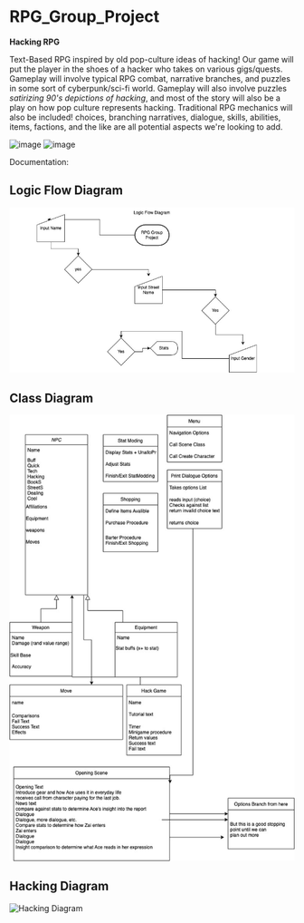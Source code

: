 # RPG_Group_Project

**Hacking RPG**

Text-Based RPG inspired by old pop-culture ideas of hacking! Our game will put the player in the shoes of a hacker who takes on various gigs/quests. Gameplay will involve typical RPG combat, narrative branches, and puzzles in some sort of cyberpunk/sci-fi world. Gameplay will also involve puzzles *satirizing 90's depictions of hacking*, and most of the story will also be a play on how pop culture represents hacking.
Traditional RPG mechanics will also be included! choices, branching narratives, dialogue, skills, abilities, items, factions, and the like are all potential aspects we're looking to add. 

![image](https://user-images.githubusercontent.com/111773778/194080799-3e374537-3adb-49a0-a71e-6b96d9c2d959.png)
![image](https://user-images.githubusercontent.com/111773778/194082045-cb49db3f-09c2-40eb-9f95-8fe23d39125e.png)


Documentation: 

## Logic Flow Diagram

![Logic Flow Diagram](https://github.com/ArtAcapella/RPG_Group_Project/blob/main/images/Logic%20Flow%20Diagram.jpg?raw=true)

## Class Diagram

![Class Diagram](https://github.com/ArtAcapella/RPG_Group_Project/blob/main/images/Class%20Diagram%20Group%20Project.jpg?raw=true)

## Hacking Diagram
![Hacking Diagram]()
